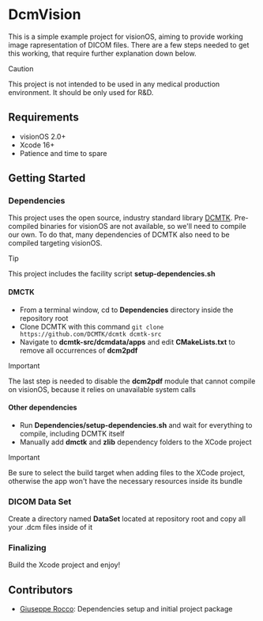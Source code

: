 # DcmVision
This is a simple example project for visionOS, aiming to provide working image rapresentation of DICOM files.
There are a few steps needed to get this working, that require further explanation down below.

> [!CAUTION]
> This project is not intended to be used in any medical production environment. It should be only used for R&D.

## Requirements
- visionOS 2.0+
- Xcode 16+
- Patience and time to spare

## Getting Started
### Dependencies
This project uses the open source, industry standard library [DCMTK](https://github.com/DCMTK/dcmtk). Pre-compiled binaries for visionOS are not available, so we'll need to compile our own.
To do that, many dependencies of DCMTK also need to be compiled targeting visionOS.

> [!TIP]
> This project includes the facility script <strong>setup-dependencies.sh</strong>

#### DMCTK
- From a terminal window, cd to <strong>Dependencies</strong> directory inside the repository root
- Clone DCMTK with this command ```git clone https://github.com/DCMTK/dcmtk dcmtk-src```
- Navigate to <strong>dcmtk-src/dcmdata/apps</strong> and edit <strong>CMakeLists.txt</strong> to remove all occurrences of <strong>dcm2pdf</strong>

> [!IMPORTANT]
> The last step is needed to disable the <strong>dcm2pdf</strong> module that cannot compile on visionOS, because it relies on unavailable system calls

#### Other dependencies
- Run <strong>Dependencies/setup-dependencies.sh</strong> and wait for everything to compile, including DCMTK itself
- Manually add <strong>dmctk</strong> and <strong>zlib</strong> dependency folders to the XCode project

> [!IMPORTANT]
> Be sure to select the build target when adding files to the XCode project, otherwise the app won't have the necessary resources inside its bundle

### DICOM Data Set
Create a directory named <strong>DataSet</strong> located at repository root and copy all your .dcm files inside of it

### Finalizing
Build the Xcode project and enjoy!

## Contributors
- [Giuseppe Rocco](https://github.com/iOmega8561): Dependencies setup and initial project package
